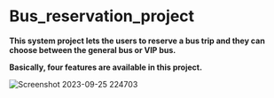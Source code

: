 # Bus_reservation_project

**This system project lets the users to reserve a bus trip and they can choose between the general bus or VIP bus.**

**Basically, four features are available in this project.**

![Screenshot 2023-09-25 224703](https://github.com/khaledkamr/Bus_reservation_project/assets/94804298/ce6c072c-c041-431d-8f90-211768f08601)
